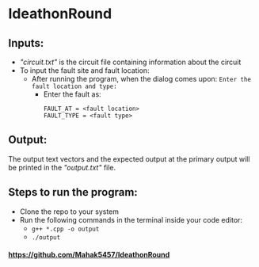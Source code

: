 # IdeathonRound
## Inputs:
* _"circuit.txt"_ is the circuit file containing information about the circuit
* To input the fault site and fault location:
  * After running the program, when the dialog comes upon: ` Enter the fault location and type: `
    * Enter the fault as:
      ```
      FAULT_AT = <fault location>
      FAULT_TYPE = <fault type>
       ```
## Output:
The output text vectors and the expected output at the primary output will be printed in the _"output.txt"_ file.

## Steps to run the program:
* Clone the repo to your system
* Run the following commands in the terminal inside your code editor:
  * `g++ *.cpp -o output`
  * `./output`
#### https://github.com/Mahak5457/IdeathonRound
    
